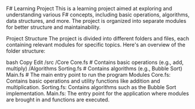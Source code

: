 F# Learning Project
This is a learning project aimed at exploring and understanding various F# concepts, including basic operations, algorithms, data structures, and more. The project is organized into separate modules for better structure and maintainability.

Project Structure
The project is divided into different folders and files, each containing relevant modules for specific topics. Here's an overview of the folder structure:

bash
Copy
Edit
/src
  /Core
    Core.fs       # Contains basic operations (e.g., add, multiply)
  /Algorithms
    Sorting.fs    # Contains algorithms (e.g., Bubble Sort)
  Main.fs         # The main entry point to run the program
Modules
Core.fs: Contains basic operations and utility functions like addition and multiplication.
Sorting.fs: Contains algorithms such as the Bubble Sort implementation.
Main.fs: The entry point for the application where modules are brought in and functions are executed.
